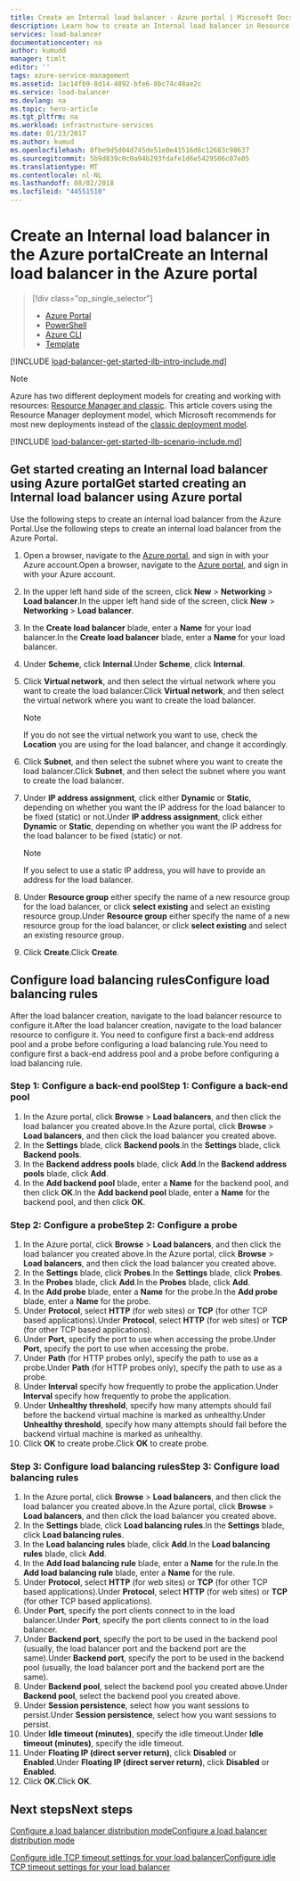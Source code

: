 ```yaml
---
title: Create an Internal load balancer - Azure portal | Microsoft Docs
description: Learn how to create an Internal load balancer in Resource Manager using the Azure portal
services: load-balancer
documentationcenter: na
author: kumudd
manager: timlt
editor: ''
tags: azure-service-management
ms.assetid: 1ac14fb9-8d14-4892-bfe6-8bc74c48ae2c
ms.service: load-balancer
ms.devlang: na
ms.topic: hero-article
ms.tgt_pltfrm: na
ms.workload: infrastructure-services
ms.date: 01/23/2017
ms.author: kumud
ms.openlocfilehash: 8fbe9d5d04d745de51e0e41516d6c12683c98637
ms.sourcegitcommit: 5b9d839c0c0a94b293fdafe1d6e5429506c07e05
ms.translationtype: MT
ms.contentlocale: nl-NL
ms.lasthandoff: 08/02/2018
ms.locfileid: "44551510"
---
```

# <a name="create-an-internal-load-balancer-in-the-azure-portal"></a><span data-ttu-id="55df3-103">Create an Internal load balancer in the Azure portal</span><span class="sxs-lookup"><span data-stu-id="55df3-103">Create an Internal load balancer in the Azure portal</span></span>

> [!div class="op_single_selector"]
> * [Azure Portal](../load-balancer/load-balancer-get-started-ilb-arm-portal.md)
> * [PowerShell](../load-balancer/load-balancer-get-started-ilb-arm-ps.md)
> * [Azure CLI](../load-balancer/load-balancer-get-started-ilb-arm-cli.md)
> * [Template](../load-balancer/load-balancer-get-started-ilb-arm-template.md)

[!INCLUDE [load-balancer-get-started-ilb-intro-include.md](../../includes/load-balancer-get-started-ilb-intro-include.md)]

> [!NOTE]
> Azure has two different deployment models for creating and working with resources:  [Resource Manager and classic](../azure-resource-manager/resource-manager-deployment-model.md).  This article covers using the Resource Manager deployment model, which Microsoft recommends for most new deployments instead of the [classic deployment model](load-balancer-get-started-ilb-classic-ps.md).

[!INCLUDE [load-balancer-get-started-ilb-scenario-include.md](../../includes/load-balancer-get-started-ilb-scenario-include.md)]

## <a name="get-started-creating-an-internal-load-balancer-using-azure-portal"></a><span data-ttu-id="55df3-110">Get started creating an Internal load balancer using Azure portal</span><span class="sxs-lookup"><span data-stu-id="55df3-110">Get started creating an Internal load balancer using Azure portal</span></span>

<span data-ttu-id="55df3-111">Use the following steps to create an internal load balancer from the Azure Portal.</span><span class="sxs-lookup"><span data-stu-id="55df3-111">Use the following steps to create an internal load balancer from the Azure Portal.</span></span>

1. <span data-ttu-id="55df3-112">Open a browser, navigate to the [Azure portal](http://portal.azure.com), and sign in with your Azure account.</span><span class="sxs-lookup"><span data-stu-id="55df3-112">Open a browser, navigate to the [Azure portal](http://portal.azure.com), and sign in with your Azure account.</span></span>
2. <span data-ttu-id="55df3-113">In the upper left hand side of the screen, click **New** > **Networking** > **Load balancer**.</span><span class="sxs-lookup"><span data-stu-id="55df3-113">In the upper left hand side of the screen, click **New** > **Networking** > **Load balancer**.</span></span>
3. <span data-ttu-id="55df3-114">In the **Create load balancer** blade, enter a **Name** for your load balancer.</span><span class="sxs-lookup"><span data-stu-id="55df3-114">In the **Create load balancer** blade, enter a **Name** for your load balancer.</span></span>
4. <span data-ttu-id="55df3-115">Under **Scheme**, click **Internal**.</span><span class="sxs-lookup"><span data-stu-id="55df3-115">Under **Scheme**, click **Internal**.</span></span>
5. <span data-ttu-id="55df3-116">Click **Virtual network**, and then select the virtual network where you want to create the load balancer.</span><span class="sxs-lookup"><span data-stu-id="55df3-116">Click **Virtual network**, and then select the virtual network where you want to create the load balancer.</span></span>

   > [!NOTE]
   > If you do not see the virtual network you want to use, check the **Location** you are using for the load balancer, and change it accordingly.

6. <span data-ttu-id="55df3-118">Click **Subnet**, and then select the subnet where you want to create the load balancer.</span><span class="sxs-lookup"><span data-stu-id="55df3-118">Click **Subnet**, and then select the subnet where you want to create the load balancer.</span></span>
7. <span data-ttu-id="55df3-119">Under **IP address assignment**, click either **Dynamic** or **Static**, depending on whether you want the IP address for the load balancer to be fixed (static) or not.</span><span class="sxs-lookup"><span data-stu-id="55df3-119">Under **IP address assignment**, click either **Dynamic** or **Static**, depending on whether you want the IP address for the load balancer to be fixed (static) or not.</span></span>

   > [!NOTE]
   > If you select to use a static IP address, you will have to provide an address for the load balancer.

8. <span data-ttu-id="55df3-121">Under **Resource group** either specify the name of a new resource group for the load balancer, or click **select existing** and select an existing resource group.</span><span class="sxs-lookup"><span data-stu-id="55df3-121">Under **Resource group** either specify the name of a new resource group for the load balancer, or click **select existing** and select an existing resource group.</span></span>
9. <span data-ttu-id="55df3-122">Click **Create**.</span><span class="sxs-lookup"><span data-stu-id="55df3-122">Click **Create**.</span></span>

## <a name="configure-load-balancing-rules"></a><span data-ttu-id="55df3-123">Configure load balancing rules</span><span class="sxs-lookup"><span data-stu-id="55df3-123">Configure load balancing rules</span></span>

<span data-ttu-id="55df3-124">After the load balancer creation, navigate to the load balancer resource to configure it.</span><span class="sxs-lookup"><span data-stu-id="55df3-124">After the load balancer creation, navigate to the load balancer resource to configure it.</span></span>
<span data-ttu-id="55df3-125">You need to configure first a back-end address pool and a probe before configuring a load balancing rule.</span><span class="sxs-lookup"><span data-stu-id="55df3-125">You need to configure first a back-end address pool and a probe before configuring a load balancing rule.</span></span>

### <a name="step-1-configure-a-back-end-pool"></a><span data-ttu-id="55df3-126">Step 1: Configure a back-end pool</span><span class="sxs-lookup"><span data-stu-id="55df3-126">Step 1: Configure a back-end pool</span></span>

1. <span data-ttu-id="55df3-127">In the Azure portal, click **Browse** > **Load balancers**, and then click the load balancer you created above.</span><span class="sxs-lookup"><span data-stu-id="55df3-127">In the Azure portal, click **Browse** > **Load balancers**, and then click the load balancer you created above.</span></span>
2. <span data-ttu-id="55df3-128">In the **Settings** blade, click **Backend pools**.</span><span class="sxs-lookup"><span data-stu-id="55df3-128">In the **Settings** blade, click **Backend pools**.</span></span>
3. <span data-ttu-id="55df3-129">In the **Backend address pools** blade, click **Add**.</span><span class="sxs-lookup"><span data-stu-id="55df3-129">In the **Backend address pools** blade, click **Add**.</span></span>
4. <span data-ttu-id="55df3-130">In the **Add backend pool** blade, enter a **Name** for the backend pool, and then click **OK**.</span><span class="sxs-lookup"><span data-stu-id="55df3-130">In the **Add backend pool** blade, enter a **Name** for the backend pool, and then click **OK**.</span></span>

### <a name="step-2-configure-a-probe"></a><span data-ttu-id="55df3-131">Step 2: Configure a probe</span><span class="sxs-lookup"><span data-stu-id="55df3-131">Step 2: Configure a probe</span></span>

1. <span data-ttu-id="55df3-132">In the Azure portal, click **Browse** > **Load balancers**, and then click the load balancer you created above.</span><span class="sxs-lookup"><span data-stu-id="55df3-132">In the Azure portal, click **Browse** > **Load balancers**, and then click the load balancer you created above.</span></span>
2. <span data-ttu-id="55df3-133">In the **Settings** blade, click **Probes**.</span><span class="sxs-lookup"><span data-stu-id="55df3-133">In the **Settings** blade, click **Probes**.</span></span>
3. <span data-ttu-id="55df3-134">In the **Probes**  blade, click **Add**.</span><span class="sxs-lookup"><span data-stu-id="55df3-134">In the **Probes**  blade, click **Add**.</span></span>
4. <span data-ttu-id="55df3-135">In the **Add probe** blade, enter a **Name** for the probe.</span><span class="sxs-lookup"><span data-stu-id="55df3-135">In the **Add probe** blade, enter a **Name** for the probe.</span></span>
5. <span data-ttu-id="55df3-136">Under **Protocol**, select **HTTP** (for web sites) or **TCP** (for other TCP based applications).</span><span class="sxs-lookup"><span data-stu-id="55df3-136">Under **Protocol**, select **HTTP** (for web sites) or **TCP** (for other TCP based applications).</span></span>
6. <span data-ttu-id="55df3-137">Under **Port**, specify the port to use when accessing the probe.</span><span class="sxs-lookup"><span data-stu-id="55df3-137">Under **Port**, specify the port to use when accessing the probe.</span></span>
7. <span data-ttu-id="55df3-138">Under **Path** (for HTTP probes only), specify the path to use as a probe.</span><span class="sxs-lookup"><span data-stu-id="55df3-138">Under **Path** (for HTTP probes only), specify the path to use as a probe.</span></span>
8. <span data-ttu-id="55df3-139">Under **Interval** specify how frequently to probe the application.</span><span class="sxs-lookup"><span data-stu-id="55df3-139">Under **Interval** specify how frequently to probe the application.</span></span>
9. <span data-ttu-id="55df3-140">Under **Unhealthy threshold**, specify how many attempts should fail before the backend virtual machine is marked as unhealthy.</span><span class="sxs-lookup"><span data-stu-id="55df3-140">Under **Unhealthy threshold**, specify how many attempts should fail before the backend virtual machine is marked as unhealthy.</span></span>
10. <span data-ttu-id="55df3-141">Click **OK** to create probe.</span><span class="sxs-lookup"><span data-stu-id="55df3-141">Click **OK** to create probe.</span></span>

### <a name="step-3-configure-load-balancing-rules"></a><span data-ttu-id="55df3-142">Step 3: Configure load balancing rules</span><span class="sxs-lookup"><span data-stu-id="55df3-142">Step 3: Configure load balancing rules</span></span>

1. <span data-ttu-id="55df3-143">In the Azure portal, click **Browse** > **Load balancers**, and then click the load balancer you created above.</span><span class="sxs-lookup"><span data-stu-id="55df3-143">In the Azure portal, click **Browse** > **Load balancers**, and then click the load balancer you created above.</span></span>
2. <span data-ttu-id="55df3-144">In the **Settings** blade, click **Load balancing rules**.</span><span class="sxs-lookup"><span data-stu-id="55df3-144">In the **Settings** blade, click **Load balancing rules**.</span></span>
3. <span data-ttu-id="55df3-145">In the **Load balancing rules** blade, click **Add**.</span><span class="sxs-lookup"><span data-stu-id="55df3-145">In the **Load balancing rules** blade, click **Add**.</span></span>
4. <span data-ttu-id="55df3-146">In the **Add load balancing rule** blade, enter a **Name** for the rule.</span><span class="sxs-lookup"><span data-stu-id="55df3-146">In the **Add load balancing rule** blade, enter a **Name** for the rule.</span></span>
5. <span data-ttu-id="55df3-147">Under **Protocol**, select **HTTP** (for web sites) or **TCP** (for other TCP based applications).</span><span class="sxs-lookup"><span data-stu-id="55df3-147">Under **Protocol**, select **HTTP** (for web sites) or **TCP** (for other TCP based applications).</span></span>
6. <span data-ttu-id="55df3-148">Under **Port**, specify the port clients connect to in the load balancer.</span><span class="sxs-lookup"><span data-stu-id="55df3-148">Under **Port**, specify the port clients connect to in the load balancer.</span></span>
7. <span data-ttu-id="55df3-149">Under **Backend port**, specify the port to be used in the backend pool (usually, the load balancer port and the backend port are the same).</span><span class="sxs-lookup"><span data-stu-id="55df3-149">Under **Backend port**, specify the port to be used in the backend pool (usually, the load balancer port and the backend port are the same).</span></span>
8. <span data-ttu-id="55df3-150">Under **Backend pool**, select the backend pool you created above.</span><span class="sxs-lookup"><span data-stu-id="55df3-150">Under **Backend pool**, select the backend pool you created above.</span></span>
9. <span data-ttu-id="55df3-151">Under **Session persistence**, select how you want sessions to persist.</span><span class="sxs-lookup"><span data-stu-id="55df3-151">Under **Session persistence**, select how you want sessions to persist.</span></span>
10. <span data-ttu-id="55df3-152">Under **Idle timeout (minutes)**, specify the idle timeout.</span><span class="sxs-lookup"><span data-stu-id="55df3-152">Under **Idle timeout (minutes)**, specify the idle timeout.</span></span>
11. <span data-ttu-id="55df3-153">Under **Floating IP (direct server return)**, click **Disabled** or **Enabled**.</span><span class="sxs-lookup"><span data-stu-id="55df3-153">Under **Floating IP (direct server return)**, click **Disabled** or **Enabled**.</span></span>
12. <span data-ttu-id="55df3-154">Click **OK**.</span><span class="sxs-lookup"><span data-stu-id="55df3-154">Click **OK**.</span></span>

## <a name="next-steps"></a><span data-ttu-id="55df3-155">Next steps</span><span class="sxs-lookup"><span data-stu-id="55df3-155">Next steps</span></span>

[<span data-ttu-id="55df3-156">Configure a load balancer distribution mode</span><span class="sxs-lookup"><span data-stu-id="55df3-156">Configure a load balancer distribution mode</span></span>](load-balancer-distribution-mode.md)

[<span data-ttu-id="55df3-157">Configure idle TCP timeout settings for your load balancer</span><span class="sxs-lookup"><span data-stu-id="55df3-157">Configure idle TCP timeout settings for your load balancer</span></span>](load-balancer-tcp-idle-timeout.md)

